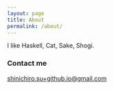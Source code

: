 ```yaml
---
layout: page
title: About
permalink: /about/
---
```


I like Haskell, Cat, Sake, Shogi.

### Contact me

[shinichiro.su+github.io@gmail.com](mailto:shinichiro.su+github.io@gmail.com)

